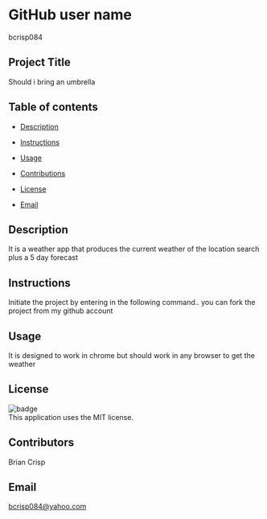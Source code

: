 # GitHub user name

bcrisp084

## Project Title

Should i bring an umbrella

## Table of contents

- [Description](#description)

- [Instructions](#instructions)

- [Usage](#usage)

- [Contributions](#contributions)

- [License](#license)

- [Email](#email)

## Description

It is a weather app that produces the current weather of the location search plus a 5 day forecast

## Instructions

Initiate the project by entering in the following command..
you can fork the project from my github account

## Usage

It is designed to work in chrome but should work in any browser to get the weather

## License

![badge](https://img.shields.io/badge/license-MIT-brightgreen)
<br />
This application uses the MIT license.

## Contributors

Brian Crisp

## Email

bcrisp084@yahoo.com
